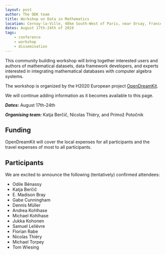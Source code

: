 ```yaml
---
layout: post
author: The ODK team
title: Workshop on Data in Mathematics
location: Cernay-la-Ville, 40km South-West of Paris, near Orsay, France
dates: August 17th-24th of 2019
tags:
    - conference
    - workshop
    - dissemination
---
```


This community building workshop will bring together interested users and authors of mathematical datasets,
data framework developers, and experts interested in integrating mathematical databases with computer algebra systems.

The workshop is organized by the H2020 European project [OpenDreamKit](http://opendreamkit.org).

We will continue adding information as it becomes available to this page.

***Dates:*** August 17th-24th

***Organising team:*** Katja Berčič, Nicolas Thiéry, and Primož Potočnik

## Funding

OpenDreamKit will cover the local expenses for all participants and
the travel expenses of most to all participants.

## Participants

We are excited to announce the following (tentatively) confirmed attendees:
* Odile Bénassy
* Katja Berčič
* E. Madison Bray
* Gabe Cunningham
* Dennis Müller
* Andrea Kohlhase
* Michael Kohlhase
* Jukka Kohonen
* Samuel Lelièvre
* Florian Rabe
* Nicolas Thiéry
* Michael Torpey
* Tom Wiesing
